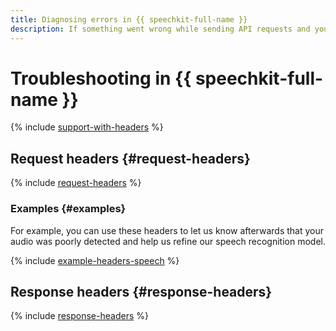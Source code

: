 ```yaml
---
title: Diagnosing errors in {{ speechkit-full-name }}
description: If something went wrong while sending API requests and you need help, contact technical support. The support team will solve your issue faster if you use advanced HTTP request and response headers.
---
```


# Troubleshooting in {{ speechkit-full-name }}

{% include [support-with-headers](../../_includes/ai-common/support-with-headers.md) %}

## Request headers {#request-headers}

{% include [request-headers](../../_includes/ai-common/request-headers.md) %}

### Examples {#examples}

For example, you can use these headers to let us know afterwards that your audio was poorly detected and help us refine our speech recognition model.

{% include [example-headers-speech](../../_includes/ai-common/example-headers-speech.md) %}

## Response headers {#response-headers}

{% include [response-headers](../../_includes/ai-common/response-headers.md) %}
